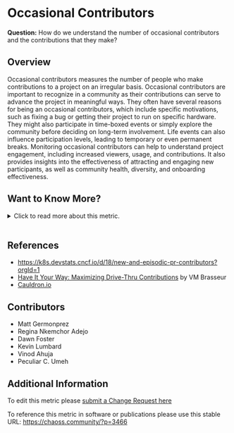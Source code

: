# Occasional Contributors

**Question:** How do we understand the number of occasional contributors and the contributions that they make?

## Overview

Occasional contributors measures the number of people who make contributions to a project on an irregular basis. Occasional contributors are important to recognize in a community as their contributions can serve to advance the project in meaningful ways. They often have several reasons for being an occasional contributors, which include specific motivations, such as fixing a bug or getting their project to run on specific hardware. They might also participate in time-boxed events or simply explore the community before deciding on long-term involvement. Life events can also influence participation levels, leading to temporary or even permanent breaks. Monitoring occasional contributors can help to understand project engagement, including increased viewers, usage, and contributions. It also provides insights into the effectiveness of attracting and engaging new participants, as well as community health, diversity, and onboarding effectiveness.

## Want to Know More?

<span markdown="1"><details>

<summary>Click to read more about this metric.</summary>

### Filters

*   Minimum number of contributions before someone is no longer an occasional contributor
*   Maximum length of time between contributions before someone is no longer considered an occasional contributor
*   Percentage of overall contributors who are classified as occasional contributors
*   Repeat occasional contributors

### Visualizations

[Augur](https://tinyurl.com/augur-flyby)
![Occasional Contributors Augur](https://github.com/chaoss/wg-common/blob/main/focus-areas/people/images/occasional-augur.png)

[Cauldron](https://cauldron.io/)
![Occasional Contributors Cauldron](https://github.com/chaoss/wg-common/blob/main/focus-areas/people/images/occasional-caudron.png)

</details></span><br>

## References

*   https://k8s.devstats.cncf.io/d/18/new-and-episodic-pr-contributors?orgId=1
*   [Have It Your Way: Maximizing Drive-Thru Contributions](https://archive.org/details/ato2017-drivethru) by VM Brasseur
*   [Cauldron.io](https://cauldron.io/)

## Contributors

*   Matt Germonprez
*   Regina Nkemchor Adejo
*   Dawn Foster
*   Kevin Lumbard
*   Vinod Ahuja
*   Peculiar C. Umeh

## Additional Information

To edit this metric please [submit a Change Request here](https://github.com/chaoss/wg-common/blob/main/focus-areas/people/occasional-contributors.md)

To reference this metric in software or publications please use this stable URL: <https://chaoss.community/?p=3466>

<!-- # For groupings in the knowledge base
Context tags: Contributor
Keyword tags: people, fly by, drive-through, contribution, technology 
-->
